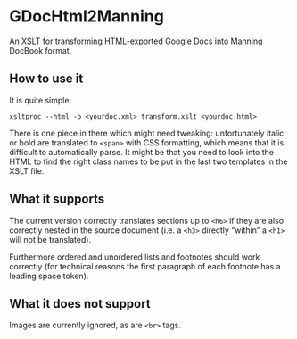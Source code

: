 # GDocHtml2Manning

An XSLT for transforming HTML-exported Google Docs into Manning DocBook format.

## How to use it

It is quite simple:

    xsltproc --html -o <yourdoc.xml> transform.xslt <yourdoc.html>

There is one piece in there which might need tweaking: unfortunately italic or bold are translated to `<span>` with CSS formatting, which means that it is difficult to automatically parse. It might be that you need to look into the HTML to find the right class names to be put in the last two templates in the XSLT file.

## What it supports

The current version correctly translates sections up to `<h6>` if they are also correctly nested in the source document (i.e. a `<h3>` directly “within” a `<h1>` will not be translated).

Furthermore ordered and unordered lists and footnotes should work correctly (for technical reasons the first paragraph of each footnote has a leading space token).

## What it does not support

Images are currently ignored, as are `<br>` tags.